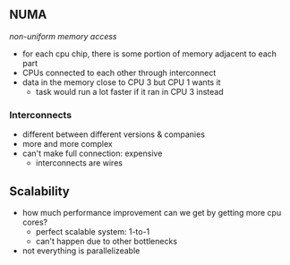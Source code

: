 ## NUMA
_non-uniform memory access_
- for each cpu chip, there is some portion of memory adjacent to each part
- CPUs connected to each other through interconnect
- data in the memory close to CPU 3 but CPU 1 wants it
	- task would run a lot faster if it ran in CPU 3 instead
### Interconnects
- different between different versions & companies
- more and more complex
- can't make full connection: expensive
	- interconnects are wires
## Scalability
- how much performance improvement can we get by getting more cpu cores?
	- perfect scalable system: 1-to-1
	- can't happen due to other bottlenecks
- not everything is parallelizeable